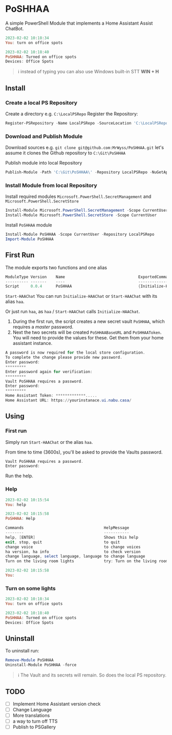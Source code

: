 # PoSHHAA

A simple PowerShell Module that implements a Home Assistant Assist ChatBot.

```powershell
2023-02-02 10:18:34
You: turn on office spots

2023-02-02 10:18:40
PoSHHAA: Turned on office spots
Devices: Office Spots
```

> :information_source: instead of typing you can also use Windows built-in STT **WIN + H**

## Install

### Create a local PS Repository

Create a directory e.g. ``C:\LocalPSRepo``
Register the Repository:

```powershell
Register-PSRepository -Name LocalPSRepo -SourceLocation 'C:\LocalPSRepo' -ScriptSourceLocation 'C:\LocalPSRepo' -InstallationPolicy Trusted
```

### Download and Publish Module

Download sources e.g. ``git clone git@github.com:MrWyss/PoSHHAA.git`` let's assume it clones the Github repository to ``C:\Git\PoSHHAA``

Publish module into local Repository

```powershell
Publish-Module -Path 'C:\Git\PoSHHAA\' -Repository LocalPSRepo -NuGetApiKey 'anything will do'
```

### Install Module from local Repository

Install required modules ``Microsoft.PowerShell.SecretManagement`` and ``Microsoft.PowerShell.SecretStore``

```powershell
Install-Module Microsoft.PowerShell.SecretManagement -Scope CurrentUser
Install-Module Microsoft.PowerShell.SecretStore -Scope CurrentUser
```

Install ``PoSHHAA`` module

```powershell
Install-Module PoSHHAA -Scope CurrentUser -Repository LocalPSRepo
Import-Module PoSHHAA
```

## First Run

The module exports two functions and one alias

```powershell
ModuleType Version    Name                                ExportedCommands
---------- -------    ----                                ----------------
Script     0.0.4      PoSHHAA                             {Initialize-HAAChat, Start-HAAChat, haa}
```

``Start-HAAChat``
You can run ``Initialize-HAAChat`` or ``Start-HAAChat`` with its alias ``haa``.

Or just run ``haa``, as ``haa`` / ``Start-HAAChat`` calls ``Initialize-HAAChat``.

1. During the first run, the script creates a new secret vault ``PoSHHAA``, which requires a _master_ password.
2. Next the two secrets will be created ``PoSHHAABaseURL`` and ``PoSHHAAToken``. You will need to provide the values for these. Get them from your home assistant instance.

```powershell
A password is now required for the local store configuration.
To complete the change please provide new password.
Enter password:
*********
Enter password again for verification:
*********
Vault PoSHHAA requires a password.
Enter password:
*********
Home Assistant Token: *************.....
Home Assistant URL: https://yourinstanace.ui.nabu.casa/
```

## Using

### First run

Simply run ``Start-HAAChat`` or the alias ``haa``.

From time to time (3600s), you'll be asked to provide the Vaults password.

```powershell
Vault PoSHHAA requires a password.
Enter password:
```

Run the help.

### Help

```powershell
2023-02-02 10:15:54
You: help

2023-02-02 10:15:58
PoSHHAA: Help

Commands                                   HelpMessage
--------                                   -----------
help, [ENTER]                              Shows this help
exit, stop, quit                           to quit
change voice                               to change voices
ha version, ha info                        to check version
change language, select language, language to change language
Turn on the living room lights             try: Turn on the living room lights

2023-02-02 10:15:58
You:
```

### Turn on some lights

```powershell
2023-02-02 10:18:34
You: turn on office spots

2023-02-02 10:18:40
PoSHHAA: Turned on office spots
Devices: Office Spots
```

## Uninstall

To uninstall run:

```powershell
Remove-Module PoSHHAA
Uninstall-Module PoSHHAA -force
```

> :information_source: The Vault and its secrets will remain. So does the local PS repository.

## TODO

- [ ] Implement Home Assistant version check
- [ ] Change Language
- [ ] More translations
- [ ] a way to turn off TTS
- [ ] Publish to PSGallery
